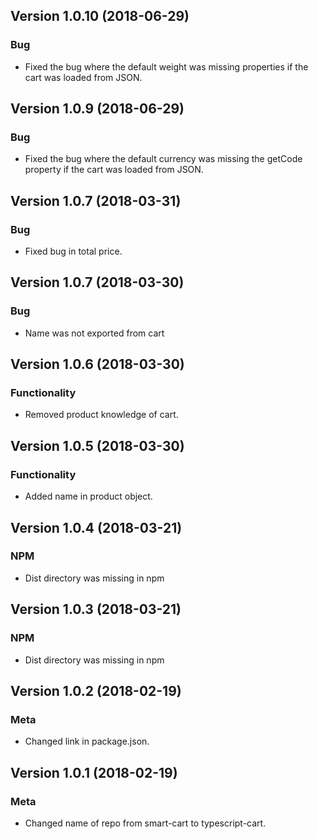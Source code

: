 ## Version 1.0.10 (2018-06-29)
### Bug
* Fixed the bug where the default weight was missing properties if the cart was loaded from JSON.

## Version 1.0.9 (2018-06-29)
### Bug
* Fixed the bug where the default currency was missing the getCode property if the cart was loaded from JSON.

## Version 1.0.7 (2018-03-31)
### Bug
* Fixed bug in total price.

## Version 1.0.7 (2018-03-30)
### Bug
* Name was not exported from cart

## Version 1.0.6 (2018-03-30)
### Functionality
* Removed product knowledge of cart.

## Version 1.0.5 (2018-03-30)
### Functionality
* Added name in product object.

## Version 1.0.4 (2018-03-21)
### NPM
* Dist directory was missing in npm

## Version 1.0.3 (2018-03-21)
### NPM
* Dist directory was missing in npm

## Version 1.0.2 (2018-02-19)
### Meta
* Changed link in package.json.

## Version 1.0.1 (2018-02-19)
### Meta
* Changed name of repo from smart-cart to typescript-cart.  